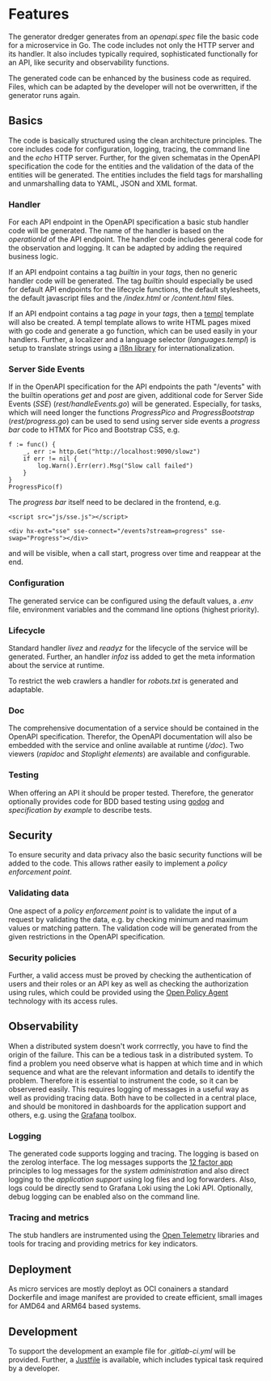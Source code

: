 # Features

The generator dredger generates from an _openapi.spec_ file the basic code for a microservice in Go. The code includes not only the HTTP server and its handler. It also includes typically required, sophisticated functionally for an API, like security and observability functions.

The generated code can be enhanced by the business code as required. Files, which can be adapted by the developer will not be overwritten, if the generator runs again.

## Basics

The code is basically structured using the clean architecture principles. The core includes code for configuration, logging, tracing, the command line and the _echo_ HTTP server. Further, for the given schematas in the OpenAPI specification the code for the entities and the validation of the data of the entities will be generated. The entities includes the field tags for marshalling and unmarshalling data to YAML, JSON and XML format.

### Handler

For each API endpoint in the OpenAPI specification a basic stub handler code will be generated. The name of the handler is based on the _operationId_ of the API endpoint. The handler code includes general code for the observation and logging. It can be adapted by adding the required business logic.

If an API endpoint contains a tag _builtin_ in your _tags_, then no generic handler code will be generated. The tag _builtin_ should especially be used for default API endpoints for the lifecycle functions, the default stylesheets, the default javascript files and the _/index.html_ or _/content.html_ files.

If an API endpoint contains a tag _page_ in your _tags_, then a [templ](https://templ.guide/) template will also be created. A templ template allows to write HTML pages mixed with go code and generate a go function, which can be used easily in your handlers. Further, a localizer and a language selector (_languages.templ_) is setup to translate strings using a [i18n library](github.com/nicksnyder/go-i18n/v2/i18n) for internationalization.

### Server Side Events

If in the OpenAPI specification for the API endpoints the path "/events" with the builtin operations _get_ and _post_ are given, additional code for Server Side Events (_SSE_) (_rest/handleEvents.go_) will be generated. Especially, for tasks, which will need longer the functions _ProgressPico_ and _ProgressBootstrap_ (_rest/progress.go_) can be used to send using server side events a _progress bar_ code to HTMX for Pico and Bootstrap CSS, e.g.

	f := func() {
		_, err := http.Get("http://localhost:9090/slowz")
		if err != nil {
			log.Warn().Err(err).Msg("Slow call failed")
		}
	}
	ProgressPico(f)

The _progress bar_ itself need to be declared in the frontend, e.g.

    <script src="js/sse.js"></script>

    <div hx-ext="sse" sse-connect="/events?stream=progress" sse-swap="Progress"></div>

and will be visible, when a call start, progress over time and reappear at the end.

### Configuration

The generated service can be configured using the default values, a _.env_ file, environment variables and the command line options (highest priority).

### Lifecycle

Standard handler _livez_ and _readyz_ for the lifecycle of the service will be generated. Further, an handler _infoz_ iss added to get the meta information about the service at runtime.

To restrict the web crawlers a handler for _robots.txt_ is generated and adaptable.

### Doc

The comprehensive documentation of a service should be contained in the OpenAPI specification. Therefor, the OpenAPI documentation will also be embedded with the service and online available at runtime (_/doc_). Two viewers (_rapidoc_ and _Stoplight elements_) are available and configurable.

### Testing

When offering an API it should be proper tested. Therefore, the generator optionally provides code for BDD based testing using [godog](https://github.com/cucumber/godog) and _specification by example_ to describe tests.

## Security

To ensure security and data privacy also the basic security functions will be added to the code. This allows rather easily to implement a _policy enforcement point_.

### Validating data

One aspect of a _policy enforcement point_ is to validate the input of a request by validating the data, e.g. by checking minimum and maximum values or matching pattern. The validation code will be generated from the given restrictions in the OpenAPI specification.

### Security policies

Further, a valid access must be proved by checking the authentication of users and their roles or an API key as well as checking the authorization using rules, which could be provided using the [Open Policy Agent](https://www.openpolicyagent.org/) technology with its access rules.

## Observability

When a distributed system doesn't work corrrectly, you have to find the origin of the failure. This can be a tedious task in a distributed system. To find a problem you need observe what is happen at which time and in which sequence and what are the relevant information and details to identify the problem. Therefore it is essential to instrument the code, so it can be observered easily. This requires logging of messages in a useful way as well as providing tracing data. Both have to be collected in a central place, and should be monitored in dashboards for the application support and others, e.g. using the [Grafana](https://grafana.com/) toolbox.

### Logging

The generated code supports logging and tracing. The logging is based on the zerolog interface. The log messages supports the [12 factor app](https://12factor.net/) principles to log messages for the _system administration_ and also direct logging to the _application support_ using log files and log forwarders. Also, logs could be directly send to Grafana Loki using the Loki API. Optionally, debug logging can be enabled also on the command line.

### Tracing and metrics

The stub handlers are instrumented using the [Open Telemetry](https://pkg.go.dev/go.opentelemetry.io/otel) libraries and tools for tracing and providing metrics for key indicators.

## Deployment

As micro services are mostly deployt as OCI conainers a standard Dockerfile and image manifest are provided to create efficient, small images for AMD64 and ARM64 based systems.

## Development

To support the development an example file for _.gitlab-ci.yml_ will be provided. Further, a [Justfile](https://just.systems/) is available, which includes typical task required by a developer.
